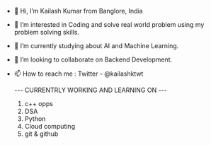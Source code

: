 - 👋 Hi, I’m Kailash Kumar from Banglore, India
- 👀 I’m interested in Coding and solve real world problem using my problem solving skills.
- 🌱 I’m currently studying about AI and Machine Learning.
- 💞️ I’m looking to collaborate on Backend Development.
- 📫 How to reach me : Twitter - @kailashktwt

  --- CURRENTRLY WORKING AND LEARNING ON ---
  1. c++ opps
  2. DSA
  3. Python
  4. Cloud computing
  5. git & github


<!---
kailash1198/kailash1198 is a ✨ special ✨ repository because its `README.md` (this file) appears on your GitHub profile.
You can click the Preview link to take a look at your changes.
--->
